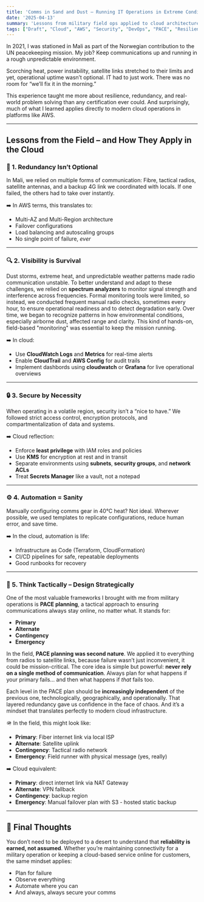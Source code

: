 ```yaml
---
title: 'Comms in Sand and Dust – Running IT Operations in Extreme Conditions'
date: '2025-04-13'
summary: 'Lessons from military field ops applied to cloud architecture: how operating in extreme environments shaped my approach to resilience, security, and automation in AWS.'
tags: ["Draft", "Cloud", "AWS", "Security", "DevOps", "PACE", "Resilience"]
---
```


In 2021, I was stationed in Mali as part of the Norwegian contribution to the UN peacekeeping mission. My job? Keep communications up and running in a rough unpredictable environment.

Scorching heat, power instability, satellite links stretched to their limits and yet, operational uptime wasn’t optional. IT had to just work. There was no room for “we’ll fix it in the morning.”

This experience taught me more about resilience, redundancy, and real-world problem solving than any certification ever could. And surprisingly, much of what I learned applies directly to modern cloud operations in platforms like AWS.

---

## Lessons from the Field – and How They Apply in the Cloud

### 🔐 1. Redundancy Isn’t Optional

In Mali, we relied on multiple forms of communication: Fibre, tactical radios, satellite antennas, and a backup 4G link we coordinated with locals. If one failed, the others had to take over instantly.

➡️ In AWS terms, this translates to:

- Multi-AZ and Multi-Region architecture  
- Failover configurations  
- Load balancing and autoscaling groups  
- No single point of failure, *ever*

---

### 🔍 2. Visibility is Survival

Dust storms, extreme heat, and unpredictable weather patterns made radio communication unstable. To better understand and adapt to these challenges, we relied on **spectrum analyzers** to monitor signal strength and interference across frequencies. Formal monitoring tools were limited, so instead, we conducted frequent manual radio checks, sometimes every hour, to ensure operational readiness and to detect degradation early. Over time, we began to recognize patterns in how environmental conditions, especially airborne dust, affected range and clarity. This kind of hands-on, field-based "monitoring" was essential to keep the mission running.

➡️ In cloud:

- Use **CloudWatch Logs** and **Metrics** for real-time alerts  
- Enable **CloudTrail** and **AWS Config** for audit trails  
- Implement dashbords using **cloudwatch** or **Grafana** for live operational overviews

---

### 🔒 3. Secure by Necessity

When operating in a volatile region, security isn’t a “nice to have.” We followed strict access control, encryption protocols, and compartmentalization of data and systems.

➡️ Cloud reflection:

- Enforce **least privilege** with IAM roles and policies  
- Use **KMS** for encryption at rest and in transit  
- Separate environments using **subnets**, **security groups**, and **network ACLs**
- Treat **Secrets Manager** like a vault, not a notepad

---

### ⚙️ 4. Automation = Sanity

Manually configuring comms gear in 40°C heat? Not ideal. Wherever possible, we used templates to replicate configurations, reduce human error, and save time.

➡️ In the cloud, automation is life:

- Infrastructure as Code (Terraform, CloudFormation)  
- CI/CD pipelines for safe, repeatable deployments  
- Good runbooks for recovery

---

### 📡 5. Think Tactically – Design Strategically

One of the most valuable frameworks I brought with me from military operations is **PACE planning**, a tactical approach to ensuring communications always stay online, no matter what. It stands for:

- **Primary**  
- **Alternate**  
- **Contingency**  
- **Emergency**

In the field, **PACE planning was second nature**. We applied it to everything from radios to satellite links, because failure wasn’t just inconvenient, it could be mission-critical. The core idea is simple but powerful: **never rely on a single method of communication**. Always plan for what happens if your primary fails… and then what happens if *that* fails too.

Each level in the PACE plan should be **increasingly independent** of the previous one, technologically, geographically, and operationally. That layered redundancy gave us confidence in the face of chaos. And it’s a mindset that translates perfectly to modern cloud infrastructure.


🪖 In the field, this might look like:

- **Primary**: Fiber internet link via local ISP  
- **Alternate**: Satellite uplink  
- **Contingency**: Tactical radio network  
- **Emergency**: Field runner with physical message (yes, really)


➡️ Cloud equivalent:

- **Primary**: direct internet link via NAT Gateway  
- **Alternate**: VPN fallback  
- **Contingency**: backup region  
- **Emergency**: Manual failover plan with S3 - hosted static backup

---

## 🧭 Final Thoughts

You don’t need to be deployed to a desert to understand that **reliability is earned, not assumed**. Whether you’re maintaining connectivity for a military operation or keeping a cloud-based service online for customers, the same mindset applies:

- Plan for failure  
- Observe everything  
- Automate where you can  
- And always, always secure your comms
